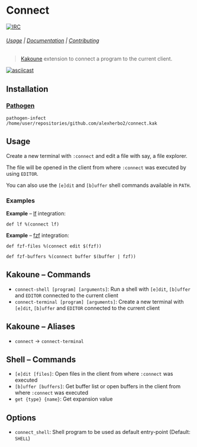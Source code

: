 # Connect

[![IRC][IRC Badge]][IRC]

###### [Usage](#usage) | [Documentation](#commands) | [Contributing](CONTRIBUTING)

> [Kakoune] extension to connect a program to the current client.

[![asciicast](https://asciinema.org/a/234300.svg)](https://asciinema.org/a/234300)

## Installation

### [Pathogen]

``` kak
pathogen-infect /home/user/repositories/github.com/alexherbo2/connect.kak
```

## Usage

Create a new terminal with `:connect` and edit a file with say, a file explorer.

The file will be opened in the client from where `:connect` was executed by using `EDITOR`.

You can also use the `[e]dit` and `[b]uffer` shell commands available in `PATH`.

### Examples

**Example** – [lf] integration:

``` kak
def lf %(connect lf)
```

**Example** – [fzf] integration:

``` kak
def fzf-files %(connect edit $(fzf))
```

``` kak
def fzf-buffers %(connect buffer $(buffer | fzf))
```

## Kakoune – Commands

- `connect-shell [program] [arguments]`: Run a shell with `[e]dit`, `[b]uffer` and `EDITOR` connected to the current client
- `connect-terminal [program] [arguments]`: Create a new terminal with `[e]dit`, `[b]uffer` and `EDITOR` connected to the current client

## Kakoune – Aliases

- `connect` → `connect-terminal`

## Shell – Commands

- `[e]dit [files]`: Open files in the client from where `:connect` was executed
- `[b]uffer [buffers]`: Get buffer list or open buffers in the client from where `:connect` was executed
- `get {type} {name}`: Get expansion value

## Options

- `connect_shell`: Shell program to be used as default entry-point (Default: `SHELL`)

[Kakoune]: https://kakoune.org
[IRC]: https://webchat.freenode.net?channels=kakoune
[IRC Badge]: https://img.shields.io/badge/IRC-%23kakoune-blue.svg
[Pathogen]: https://github.com/alexherbo2/pathogen.kak
[lf]: https://github.com/gokcehan/lf
[fzf]: https://github.com/junegunn/fzf
